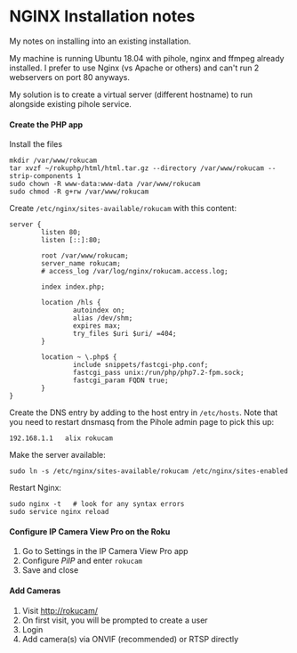 # NGINX Installation notes
My notes on installing into an existing installation.

My machine is running Ubuntu 18.04 with pihole, nginx and ffmpeg already installed.
I prefer to use Nginx (vs Apache or others) and can't run 2 webservers on port 80 anyways.

My solution is to create a virtual server (different hostname) to run alongside existing pihole service.

#### Create the PHP app

Install the files

```
mkdir /var/www/rokucam
tar xvzf ~/rokuphp/html/html.tar.gz --directory /var/www/rokucam --strip-components 1
sudo chown -R www-data:www-data /var/www/rokucam
sudo chmod -R g+rw /var/www/rokucam
```

Create `/etc/nginx/sites-available/rokucam` with this content:

```
server {
        listen 80;
        listen [::]:80;

        root /var/www/rokucam;
        server_name rokucam;
        # access_log /var/log/nginx/rokucam.access.log;

        index index.php;

        location /hls {
                autoindex on;
                alias /dev/shm;
                expires max;
                try_files $uri $uri/ =404;
        }

        location ~ \.php$ {
                include snippets/fastcgi-php.conf;
                fastcgi_pass unix:/run/php/php7.2-fpm.sock;
                fastcgi_param FQDN true;
        }
}
```

Create the DNS entry by adding to the host entry in `/etc/hosts`.  Note that you need to restart dnsmasq from the Pihole admin page to pick this up:

```
192.168.1.1   alix rokucam
```

Make the server available:

```
sudo ln -s /etc/nginx/sites-available/rokucam /etc/nginx/sites-enabled
```

Restart Nginx:

```
sudo nginx -t   # look for any syntax errors
sudo service nginx reload
```

#### Configure IP Camera View Pro on the Roku
1. Go to Settings in the IP Camera View Pro app
2. Configure *PiIP* and enter `rokucam`
3. Save and close

#### Add Cameras
1. Visit [http://rokucam/](http://rokucam/)
2. On first visit, you will be prompted to create a user
3. Login
4. Add camera(s) via ONVIF (recommended) or RTSP directly
